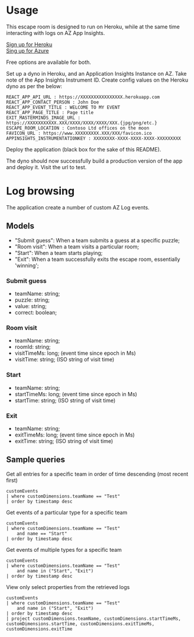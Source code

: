 # Usage

This escape room is designed to run on Heroku, while at the same time interacting with logs on AZ App Insights.

[Sign up for Heroku](https://signup.heroku.com/)\
[Sing up for Azure](https://portal.azure.com/)

Free options are available for both.

Set up a dyno in Heroku, and an Application Insights Instance on AZ. Take note of the App Insights Instrument ID.
Create config values on the Heroku dyno as per the below:

```
REACT_APP_API_URL : https://XXXXXXXXXXXXXXXX.herokuapp.com
REACT_APP_CONTACT_PERSON : John Doe
REACT_APP_EVENT_TITLE : WELCOME TO MY EVENT
REACT_APP_PAGE_TITLE : Page title
EXIT_MASTERMINDS_IMAGE_URL : https://XXXXXXXXXXX.XXX/XXXX/XXXX/XXXX/XXX.{jpg/png/etc.}
ESCAPE_ROOM_LOCATION : Contoso Ltd offices on the moon
FAVICON_URL : https://www.XXXXXXXXX.XXX/XXX/favicon.ico
APPINSIGHTS_INSTRUMENTATIONKEY : XXXXXXXX-XXXX-XXXX-XXXX-XXXXXXXXX
```

Deploy the application (black box for the sake of this README).

The dyno should now successfully build a production version of the app and deploy it. Visit the url to test.

# Log browsing

The application create a number of custom AZ Log events.

## Models

- "Submit guess": When a team submits a guess at a specific puzzle;
- "Room visit": When a team visits a particular room;
- "Start": When a team starts playing;
- "Exit": When a team successfully exits the escape room, essentially 'winning';

### Submit guess
- teamName: string;
- puzzle: string;
- value: string;
- correct: boolean;

### Room visit
- teamName: string;
- roomId: string;
- visitTimeMs: long; (event time since epoch in Ms)
- visitTime: string; (ISO string of visit time)

### Start
- teamName: string;
- startTimeMs: long; (event time since epoch in Ms)
- startTime: string; (ISO string of visit time)

### Exit
- teamName: string;
- exitTimeMs: long; (event time since epoch in Ms)
- exitTime: string; (ISO string of visit time)

## Sample queries

Get all entries for a specific team in order of time descending (most recent first)
```
customEvents
| where customDimensions.teamName == "Test"
| order by timestamp desc
```

Get events of a particular type for a specific team
```
customEvents
| where customDimensions.teamName == "Test"
    and name == "Start"
| order by timestamp desc
```

Get events of multiple types for a specific team
```
customEvents
| where customDimensions.teamName == "Test"
    and name in ("Start", "Exit")
| order by timestamp desc
```

View only select properties from the retrieved logs
```
customEvents
| where customDimensions.teamName == "Test"
    and name in ("Start", "Exit")
| order by timestamp desc
| project customDimensions.teamName, customDimensions.startTimeMs, customDimensions.startTime, customDimensions.exitTimeMs, customDimensions.exitTime
```
